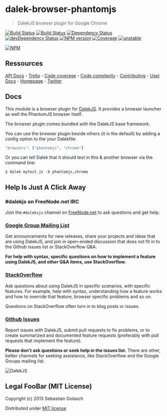 dalek-browser-phantomjs
=======================

> DalekJS browser plugin for Google Chrome

[![Build Status](https://travis-ci.org/dalekjs/dalek-browser-phantomjs.png)](https://travis-ci.org/dalekjs/dalek-browser-phantomjs)
[![Build Status](https://drone.io/github.com/dalekjs/dalek-browser-phantomjs/status.png)](https://drone.io/github.com/dalekjs/dalek-browser-phantomjs/latest)
[![Dependency Status](https://david-dm.org/dalekjs/dalek-browser-phantomjs.png)](https://david-dm.org/dalekjs/dalek-browser-phantomjs)
[![devDependency Status](https://david-dm.org/dalekjs/dalek-browser-phantomjs/dev-status.png)](https://david-dm.org/dalekjs/dalek-browser-phantomjs#info=devDependencies)
[![NPM version](https://badge.fury.io/js/dalek-browser-phantomjs.png)](http://badge.fury.io/js/dalek-browser-phantomjs)
[![Coverage](http://dalekjs.com/package/dalek-browser-phantomjs/master/coverage/coverage.png)](http://dalekjs.com/package/dalek-browser-phantomjs/master/coverage/index.html)
[![unstable](https://rawgithub.com/hughsk/stability-badges/master/dist/unstable.svg)](http://github.com/hughsk/stability-badges)

[![NPM](https://nodei.co/npm/dalek-browser-phantomjs.png)](https://nodei.co/npm/dalek-browser-phantomjs/)

## Ressources

[API Docs](http://dalekjs.com/package/dalek-browser-phantomjs/master/api/index.html) -
[Trello](https://trello.com/b/UjcpWj7v/dalek-browser-phantomjs) -
[Code coverage](http://dalekjs.com/package/dalek-browser-phantomjs/master/coverage/index.html) -
[Code complexity](http://dalekjs.com/package/dalek-browser-phantomjs/master/complexity/index.html) -
[Contributing](https://github.com/dalekjs/dalek-browser-phantomjs/blob/master/CONTRIBUTING.md) -
[User Docs](http://dalekjs.com/docs/phantomjs.html) -
[Homepage](http://dalekjs.com) -
[Twitter](http://twitter.com/dalekjs)

## Docs
This module is a browser plugin for [DalekJS](//github.com/dalekjs/dalek).
It provides a browser launcher as well the PhantomJS browser itself.

The browser plugin comes bundled with the DalekJS base framework.

You can use the browser plugin beside others (it is the default)
by adding a config option to the your Dalekfile:

```js
"browsers": ["phantomjs", "chrome"]
```

Or you can tell Dalek that it should test in this & another browser via the command line:

```
$ dalek mytest.js -b phantomjs,chrome
```

## Help Is Just A Click Away

### #dalekjs on FreeNode.net IRC

Join the `#daleksjs` channel on [FreeNode.net](http://freenode.net) to ask questions and get help.

### [Google Group Mailing List](https://groups.google.com/forum/#!forum/dalekjs)

Get announcements for new releases, share your projects and ideas that are
using DalekJS, and join in open-ended discussion that does not fit in
to the Github issues list or StackOverflow Q&A.

**For help with syntax, specific questions on how to implement a feature
using DalekJS, and other Q&A items, use StackOverflow.**

### [StackOverflow](http://stackoverflow.com/questions/tagged/dalekjs)

Ask questions about using DalekJS in specific scenarios, with
specific features. For example, help with syntax, understanding how a feature works and
how to override that feature, browser specific problems and so on.

Questions on StackOverflow often turn in to blog posts or issues.

### [Github Issues](//github.com/dalekjs/dalek-browser-phantomjs/issues)

Report issues with DalekJS, submit pull requests to fix problems, or to
create summarized and documented feature requests (preferably with pull
requests that implement the feature).

**Please don't ask questions or seek help in the issues list.** There are
other, better channels for seeking assistance, like StackOverflow and the
Google Groups mailing list.

![DalekJS](https://raw.github.com/dalekjs/dalekjs.com/master/img/logo.jpg)

## Legal FooBar (MIT License)

Copyright (c) 2013 Sebastian Golasch

Distributed under [MIT license](https://github.com/dalekjs/dalek-browser-phantomjs/blob/master/LICENSE-MIT)

